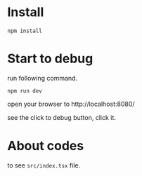 # Install

```shell
npm install
```

# Start to debug

run following command.

```shell
npm run dev
```

open your browser to http://localhost:8080/

see the click to debug button, click it.

# About codes

to see `src/index.tsx` file.